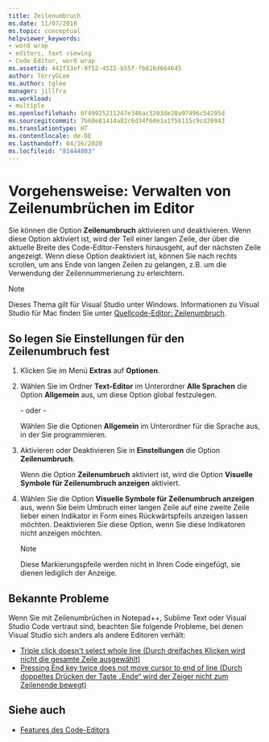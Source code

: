 ```yaml
---
title: Zeilenumbruch
ms.date: 11/07/2018
ms.topic: conceptual
helpviewer_keywords:
- word wrap
- editors, text viewing
- Code Editor, word wrap
ms.assetid: 442f33ef-9f52-4515-b55f-fb816d664645
author: TerryGLee
ms.author: tglee
manager: jillfra
ms.workload:
- multiple
ms.openlocfilehash: 0f49925211247e346ac3203de20a97496c54295d
ms.sourcegitcommit: 7b60e81414a82c6d34f6de1a1f56115c9cd26943
ms.translationtype: HT
ms.contentlocale: de-DE
ms.lasthandoff: 04/16/2020
ms.locfileid: "81444803"
---
```

# <a name="how-to-manage-word-wrap-in-the-editor"></a>Vorgehensweise: Verwalten von Zeilenumbrüchen im Editor

Sie können die Option **Zeilenumbruch** aktivieren und deaktivieren. Wenn diese Option aktiviert ist, wird der Teil einer langen Zeile, der über die aktuelle Breite des Code-Editor-Fensters hinausgeht, auf der nächsten Zeile angezeigt. Wenn diese Option deaktiviert ist, können Sie nach rechts scrollen, um ans Ende von langen Zeilen zu gelangen, z.B. um die Verwendung der Zeilennummerierung zu erleichtern.

> [!NOTE]
> Dieses Thema gilt für Visual Studio unter Windows. Informationen zu Visual Studio für Mac finden Sie unter [Quellcode-Editor: Zeilenumbruch](/visualstudio/mac/source-editor#word-wrap).

## <a name="to-set-word-wrap-preferences"></a>So legen Sie Einstellungen für den Zeilenumbruch fest

1. Klicken Sie im Menü **Extras** auf **Optionen**.

2. Wählen Sie im Ordner **Text-Editor** im Unterordner **Alle Sprachen** die Option **Allgemein** aus, um diese Option global festzulegen.

     \- oder -

     Wählen Sie die Optionen **Allgemein** im Unterordner für die Sprache aus, in der Sie programmieren.

3. Aktivieren oder Deaktivieren Sie in **Einstellungen** die Option **Zeilenumbruch**.

     Wenn die Option **Zeilenumbruch** aktiviert ist, wird die Option **Visuelle Symbole für Zeilenumbruch anzeigen** aktiviert.

4. Wählen Sie die Option **Visuelle Symbole für Zeilenumbruch anzeigen** aus, wenn Sie beim Umbruch einer langen Zeile auf eine zweite Zeile lieber einen Indikator in Form eines Rückwärtspfeils anzeigen lassen möchten. Deaktivieren Sie diese Option, wenn Sie diese Indikatoren nicht anzeigen möchten.

    > [!NOTE]
    > Diese Markierungspfeile werden nicht in Ihren Code eingefügt, sie dienen lediglich der Anzeige.

## <a name="known-issues"></a>Bekannte Probleme

Wenn Sie mit Zeilenumbrüchen in Notepad++, Sublime Text oder Visual Studio Code vertraut sind, beachten Sie folgende Probleme, bei denen Visual Studio sich anders als andere Editoren verhält:

* [Triple click doesn't select whole line (Durch dreifaches Klicken wird nicht die gesamte Zeile ausgewählt)](https://developercommunity.visualstudio.com/content/problem/268989/triple-click-doesnt-select-whole-line-when-word-wr.html)
* [Pressing End key twice does not move cursor to end of line (Durch doppeltes Drücken der Taste „Ende“ wird der Zeiger nicht zum Zeilenende bewegt)](https://developercommunity.visualstudio.com/content/problem/138274/pressing-end-key-twice-should-move-cursor-to-end-o.html)

## <a name="see-also"></a>Siehe auch

- [Features des Code-Editors](../../ide/writing-code-in-the-code-and-text-editor.md)
